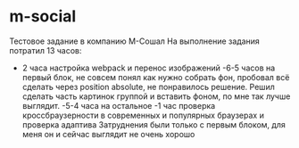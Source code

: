 # m-social
Тестовое задание в компанию М-Сошал
На выполнение задания потратил 13 часов:
- 2 часа настройка webpack и перенос изображений
-6-5 часов на первый блок, не совсем понял как нужно собрать фон, пробовал всё сделать через position absolute, не понравилось решение. Решил сделать часть картинок группой и вставить фоном, по мне так лучше выглядит.
-5-4 часа на остальное
-1 час проверка кроссбраузерности в современных и популярных браузерах и проверка адаптива
Затруднения были только с первым блоком, для меня он и сейчас выглядит не очень хорошо
